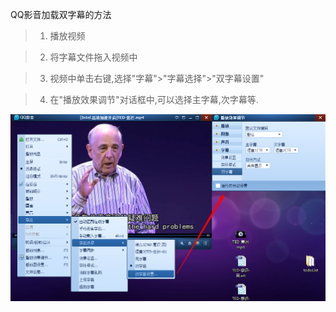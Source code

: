QQ影音加载双字幕的方法

>1. 播放视频

>2. 将字幕文件拖入视频中

>3. 视频中单击右键,选择"字幕">"字幕选择">"双字幕设置"

>4. 在"播放效果调节"对话框中,可以选择主字幕,次字幕等.

 ![QQ影音加载双字幕的方法-图示](/docs/image4blog/QQ影音双字幕.png)
